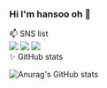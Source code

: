 ### Hi I'm hansoo oh 👋
<div>📫 SNS list </div>
<a href="https://ohhansoo.tistory.com/" target="_blank"><img src="https://img.shields.io/badge/Tistory-009FD9?style=flat-square&logo=Thumbtack&logoColor=009FD9"/></a>
<a href="https://blog.naver.com/zhdnrk124" target="_blank"><img src="https://img.shields.io/badge/Naver-03C75A?style=flat-square&logo=Naver&logoColor=03C75A"/></a>
<a href="https://tidy-ship-234.notion.site/Hansoo-Oh-32e36f118afe43e7b2634f1c59865c37" target="_blank"><img src="https://img.shields.io/badge/Notion-000000?style=flat-square&logo=Notion&logoColor=000000"/></a>

 <div> ✨ GitHub stats </div>

![Anurag's GitHub stats](https://github-readme-stats.vercel.app/api?username=Ohhansoo&show_icons=true&theme=radical)


<!--
**Ohhansoo/Ohhansoo** is a ✨ _special_ ✨ repository because its `README.md` (this file) appears on your GitHub profile.

Here are some ideas to get you started:

- 🔭 I’m currently working on ...
- 🌱 I’m currently learning ...
- 👯 I’m looking to collaborate on ...
- 🤔 I’m looking for help with ...
- 💬 Ask me about ...

- 😄 Pronouns: ...
- ⚡ Fun fact: ...
-->
